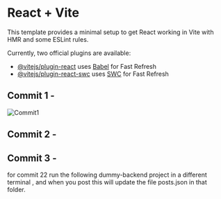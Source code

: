 # React + Vite

This template provides a minimal setup to get React working in Vite with HMR and some ESLint rules.

Currently, two official plugins are available:

- [@vitejs/plugin-react](https://github.com/vitejs/vite-plugin-react/blob/main/packages/plugin-react/README.md) uses [Babel](https://babeljs.io/) for Fast Refresh
- [@vitejs/plugin-react-swc](https://github.com/vitejs/vite-plugin-react-swc) uses [SWC](https://swc.rs/) for Fast Refresh

## Commit 1 -

![Commit1](https://github.com/DomBurke23/react-crash-course/assets/22835921/b96c079c-d1da-444d-9c32-71cb4841784a)

## Commit 2 -

## Commit 3 -

for commit 22 run the following dummy-backend project in a different terminal , and when you post this will update the file posts.json in that folder.
